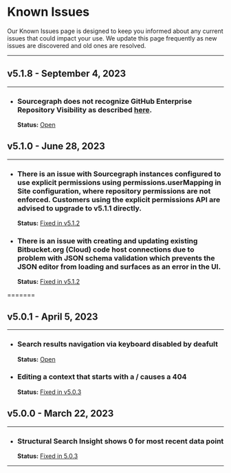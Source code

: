 # Known Issues

Our Known Issues page is designed to keep you informed about any current issues that could impact your use. We update this page frequently as new issues are discovered and old ones are resolved.

---

## v5.1.8 - September 4, 2023

---

- ### Sourcegraph does not recognize GitHub Enterprise Repository Visibility as described [here](https://docs.github.com/en/enterprise-server@3.10/repositories/creating-and-managing-repositories/about-repositories#about-repository-visibility).
    **Status:** [Open](https://github.com/khulnasoft/khulnasoft/pull/54419)

## v5.1.0 - June 28, 2023

---

- ### There is an issue with Sourcegraph instances configured to use explicit permissions using permissions.userMapping in Site configuration, where repository permissions are not enforced. Customers using the explicit permissions API are advised to upgrade to v5.1.1 directly.
    **Status:** [Fixed in v5.1.2](https://github.com/khulnasoft/khulnasoft/pull/54419)

- ### There is an issue with creating and updating existing Bitbucket.org (Cloud) code host connections due to problem with JSON schema validation which prevents the JSON editor from loading and surfaces as an error in the UI.
    **Status:** [Fixed in v5.1.2](https://github.com/khulnasoft/khulnasoft/pull/54496)


=======

## v5.0.1 - April 5, 2023

---

- ### Search results navigation via keyboard disabled by deafult

    **Status:** [Open](https://github.com/khulnasoft/khulnasoft/issues/51340)

- ### Editing a context that starts with a / causes a 404
    **Status:** [Fixed in v5.0.3](https://github.com/khulnasoft/khulnasoft/pull/51196)

## v5.0.0 - March 22, 2023

---

- ### Structural Search Insight shows 0 for most recent data point

    **Status:** [Fixed in 5.0.3](https://github.com/khulnasoft/khulnasoft/issues/50506)


---
